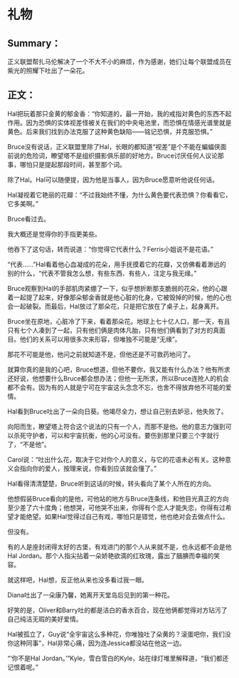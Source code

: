 # 礼物

## Summary：

正义联盟帮扎马伦解决了一个不大不小的麻烦，作为感谢，她们让每个联盟成员在紫光的照耀下吐出了一朵花。

## 正文：

Hal把玩着那只金黄的郁金香：“你知道的，最一开始，我的戒指对黄色的东西不起作用。因为恐惧的实体视差怪被关在我们的中央电池里，而恐惧在情感光谱里就是黄色。后来我们找到办法克服了这种黄色缺陷——铭记恐惧，并克服恐惧。”

Bruce没有说话，正义联盟里除了Hal，长眼的都知道“视差”是个不能在蝙蝠侠面前说的危险词，瞭望塔不是组织摄影俱乐部的好地方。Bruce讨厌任何人议论那事，哪怕只是提起那段时间，甚至那个词。

除了Hal。Hal可以随便提，因为他是当事人，因为Bruce愿意听他说任何话。

Hal凝视着它艳丽的花瓣：“不过我始终不懂，为什么黄色要代表恐惧？你看看它，它多美啊。”

Bruce看过去。

我大概还是觉得你的手指更美些。

他吞下了这句话，转而说道：“你觉得它代表什么？Ferris小姐说不是花语。”

“代表……”Hal看着他心血凝成的花朵，用手抚摸着它的花瓣，又仿佛看着渺远的别的什么，“代表不管我怎么想，有些东西、有些人，注定与我无缘。”

Bruce观察到Hal的手部肌肉紧绷了一下，似乎想折断那支脆弱的花朵，他的心跟着一起提了起来，好像那朵郁金香就是他心脏的化身，它被毁掉的时候，他的心也会一起破裂。而最后，Hal放过了那朵花，只是把它放在了桌子上，起身离开。

Bruce坐在原地，心脏冷了下来，看着那朵花。地球上七十亿人口，那一天，有且只有七个人凑到了一起，只有他们俩是肉体凡胎，只有他们俩看到了对方的真面目。他们的关系可以用很多次来形容，但唯独不可能是“无缘”。

那花不可能是他，他问之前就知道不是，但他还是不可救药地问了。

就算你真的是我的心吧，Bruce想道，但他不要你，我又能有什么办法？他有所求还好说，他想要什么Bruce都会想办法；但他一无所求，所以Bruce连抢人的机会都不会有。因为有的人就是宁可在宇宙这头念念不忘，也舍不得放弃他不可能的爱情。



Hal看到Bruce吐出了一朵向日葵。他竭尽全力，想让自己别去妒忌，他失败了。

向阳而生，瞭望塔上符合这个说法的只有一个人，而那不是他。他的意志力强到可以杀死守护者，可以和宇宙抗衡，他的心可没有。要伤到那里只要三个字就行了，“不是他”。

Carol说：“吐出什么花，取决于它对你个人的意义，与它的花语未必有关。这种意义会指向你的爱人，按理来说，你看到应该就会懂了。”

Hal看得清清楚楚，Bruce听到这话的时候，转头看向了某个人所在的方向。

他想假装Bruce看向的是他，可他站的地方与Bruce连条线，和他目光真正的方向至少差了六十度角；他想哭，可他哭不出来，你得有个恋人才能失恋，你得有过希望才能绝望。如果Hal觉得过自己有戏，哪怕只是错觉，他也绝对会去做点什么。

但没有。

有的人是座封闭得太好的古堡，有戏进门的那个人从来就不是，也永远都不会是他Hal Jordan。那个人指尖拈着一朵娇艳欲滴的红玫瑰，露出了腼腆而幸福的笑容。

就这样吧，Hal想，反正他从来也没多看过我一眼。



Diana吐出了一朵康乃馨，她离开天堂岛后见到的第一种花。

好笑的是，Oliver和Barry吐的都是洁白的香水百合，现在他俩都觉得对方玷污了自己纯洁无瑕的美好爱情。

Hal被孤立了，Guy说“全宇宙这么多种花，你唯独吐了朵黄的？滚蛋吧你，我们没你这种同事”，Hal非常心痛，因为连Jessica都没站在他这一边。

“‘你不是Hal Jordan。’”Kyle，雪白雪白的Kyle，站在绿灯堆里解释道，“我们都还记恨着呢。”
